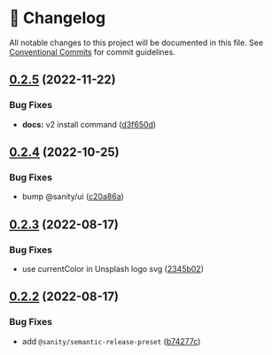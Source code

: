 <!-- markdownlint-disable --><!-- textlint-disable -->

# 📓 Changelog

All notable changes to this project will be documented in this file. See
[Conventional Commits](https://conventionalcommits.org) for commit guidelines.

## [0.2.5](https://github.com/sanity-io/sanity-plugin-asset-source-unsplash/compare/v0.2.4...v0.2.5) (2022-11-22)

### Bug Fixes

- **docs:** v2 install command ([d3f650d](https://github.com/sanity-io/sanity-plugin-asset-source-unsplash/commit/d3f650d17e9c6ed90fa4e49d49bbd77a1f349047))

## [0.2.4](https://github.com/sanity-io/sanity-plugin-asset-source-unsplash/compare/v0.2.3...v0.2.4) (2022-10-25)

### Bug Fixes

- bump @sanity/ui ([c20a86a](https://github.com/sanity-io/sanity-plugin-asset-source-unsplash/commit/c20a86a437d39d3172df2bc50764b1ef1b1d9c4b))

## [0.2.3](https://github.com/sanity-io/sanity-plugin-asset-source-unsplash/compare/v0.2.2...v0.2.3) (2022-08-17)

### Bug Fixes

- use currentColor in Unsplash logo svg ([2345b02](https://github.com/sanity-io/sanity-plugin-asset-source-unsplash/commit/2345b023a2bb1e82cf8025aa9dc367fdc9ee177e))

## [0.2.2](https://github.com/sanity-io/sanity-plugin-asset-source-unsplash/compare/v0.2.1...v0.2.2) (2022-08-17)

### Bug Fixes

- add `@sanity/semantic-release-preset` ([b74277c](https://github.com/sanity-io/sanity-plugin-asset-source-unsplash/commit/b74277c19946e85ad5e76de6dcb3b49aa02b5884))
